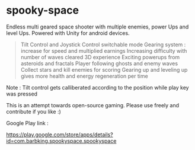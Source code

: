 # spooky-space

Endless multi geared space shooter with multiple enemies, power Ups and level Ups. Powered with Unity for android devices. 

> Tilt Control and Joystick Control switchable mode
> Gearing system : increase for speed and multiplied earnings
> Increasing difficulty with number of waves cleared
> 3D experience
> Exciting powerups from asteroids and fractals
> Player following ghosts and enemy waves
> Collect stars and kill enemies for scoring
> Gearing up and leveling up gives more health and energy regeneration per time


Note : Tilt control gets calliberated according to the position while play key was pressed


This is an attempt towards open-source gaming. Please use freely and contribute if you like :)

Google Play link :

https://play.google.com/store/apps/details?id=com.barbking.spookyspace.spookyspace
